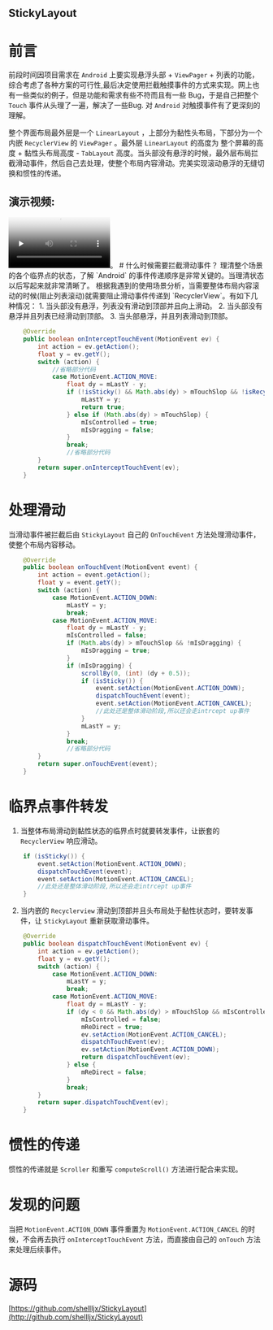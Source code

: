 StickyLayout
---

# 前言

前段时间因项目需求在  `Android`  上要实现悬浮头部  +  `ViewPager`  +  列表的功能，综合考虑了各种方案的可行性,最后决定使用拦截触摸事件的方式来实现。网上也有一些类似的例子，但是功能和需求有些不符而且有一些  Bug，于是自己把整个  `Touch`  事件从头理了一遍，解决了一些Bug. 对  `Android` 对触摸事件有了更深刻的理解。
<!--more-->

整个界面布局最外层是一个  `LinearLayout`  ，上部分为黏性头布局，下部分为一个内嵌  `RecyclerView`  的  `ViewPager`  。最外层  `LinearLayout`  的高度为  整个屏幕的高度  +  黏性头布局高度  -  `TabLayout`  高度。当头部没有悬浮的时候，最外层布局拦截滑动事件，然后自己去处理，使整个布局内容滑动。完美实现滚动悬浮的无缝切换和惯性的传递。
## 演示视频:

<video width="200px" id="video" controls="" preload="none" poster="http://7vzpfd.com1.z0.glb.clouddn.com/scrolllayout-MainActivity-10152016221531.png">
      <source id="mp4" src="http://7vzpfd.com1.z0.glb.clouddn.com/shamuMMB29Klijx10152016215357.mp4" type="video/mp4">
</video>。
# 什么时候需要拦截滑动事件？
理清整个场景的各个临界点的状态，了解  `Android`  的事件传递顺序是非常关键的。当理清状态以后写起来就非常清晰了。
根据我遇到的使用场景分析，当需要整体布局内容滚动的时候(阻止列表滚动)就需要阻止滑动事件传递到  `RecyclerView`。有如下几种情况：
1. 当头部没有悬浮，列表没有滑动到顶部并且向上滑动。
2. 当头部没有悬浮并且列表已经滑动到顶部。
3. 当头部悬浮，并且列表滑动到顶部。

```java
    @Override
    public boolean onInterceptTouchEvent(MotionEvent ev) {
        int action = ev.getAction();
        float y = ev.getY();
        switch (action) {
            //省略部分代码
            case MotionEvent.ACTION_MOVE:
                float dy = mLastY - y;
                if (!isSticky() && Math.abs(dy) > mTouchSlop && !isRecyclerViewTop(getRecyclerView()) && dy > 0 || !isSticky() && Math.abs(dy) > mTouchSlop && isRecyclerViewTop(getRecyclerView()) || isSticky() && dy < 0 && isRecyclerViewTop(getRecyclerView())) {
                    mLastY = y;
                    return true;
                } else if (Math.abs(dy) > mTouchSlop) {
                    mIsControlled = true;
                    mIsDragging = false;
                }
                break;
                //省略部分代码
        }
        return super.onInterceptTouchEvent(ev);
    }
```
# 处理滑动
当滑动事件被拦截后由  `StickyLayout`  自己的  `OnTouchEvent`  方法处理滑动事件，使整个布局内容移动。
```java
    @Override
    public boolean onTouchEvent(MotionEvent event) {
        int action = event.getAction();
        float y = event.getY();
        switch (action) {
            case MotionEvent.ACTION_DOWN:
                mLastY = y;
                break;
            case MotionEvent.ACTION_MOVE:
                float dy = mLastY - y;
                mIsControlled = false;
                if (Math.abs(dy) > mTouchSlop && !mIsDragging) {
                    mIsDragging = true;
                }
                if (mIsDragging) {
                    scrollBy(0, (int) (dy + 0.5));
                    if (isSticky()) {
                        event.setAction(MotionEvent.ACTION_DOWN);
                        dispatchTouchEvent(event);
                        event.setAction(MotionEvent.ACTION_CANCEL);
                        //此处还是整体滑动阶段,所以还会走intrcept up事件
                    }
                    mLastY = y;
                }
                break;
                //省略部分代码
        }
        return super.onTouchEvent(event);
    }
```
# 临界点事件转发
1. 当整体布局滑动到黏性状态的临界点时就要转发事件，让嵌套的  `RecyclerView`  响应滑动。
```java
    if (isSticky()) {
        event.setAction(MotionEvent.ACTION_DOWN);
        dispatchTouchEvent(event);
        event.setAction(MotionEvent.ACTION_CANCEL);
        //此处还是整体滑动阶段,所以还会走intrcept up事件
    }
```
2. 当内嵌的  `Recyclerview`  滑动到顶部并且头布局处于黏性状态时，要转发事件，让  `StickyLayout`  重新获取滑动事件。
```java
    @Override
    public boolean dispatchTouchEvent(MotionEvent ev) {
        int action = ev.getAction();
        float y = ev.getY();
        switch (action) {
            case MotionEvent.ACTION_DOWN:
                mLastY = y;
                break;
            case MotionEvent.ACTION_MOVE:
                float dy = mLastY - y;
                if (dy < 0 && Math.abs(dy) > mTouchSlop && mIsControlled && isRecyclerViewTop(getRecyclerView())) {
                    mIsControlled = false;
                    mReDirect = true;
                    ev.setAction(MotionEvent.ACTION_CANCEL);
                    dispatchTouchEvent(ev);
                    ev.setAction(MotionEvent.ACTION_DOWN);
                    return dispatchTouchEvent(ev);
                } else {
                    mReDirect = false;
                }
                break;
        }
        return super.dispatchTouchEvent(ev);
    }
```
# 惯性的传递
惯性的传递就是  `Scroller`  和重写  `computeScroll()`  方法进行配合来实现。

# 发现的问题
当把  `MotionEvent.ACTION_DOWN`  事件重置为  `MotionEvent.ACTION_CANCEL`  的时候，不会再去执行  `onInterceptTouchEvent`  方法，而直接由自己的  `onTouch`  方法来处理后续事件。

# 源码
[https://github.com/shellljx/StickyLayout](http://github.com/shellljx/StickyLayout)


